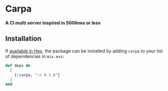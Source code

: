 # Carpa

**A CI multi server inspired in 500lines or less**

## Installation

If [available in Hex](https://hex.pm/docs/publish), the package can be installed
by adding `carpa` to your list of dependencies in `mix.exs`:

```elixir
def deps do
  [
    {:carpa, "~> 0.1.0"}
  ]
end
```
